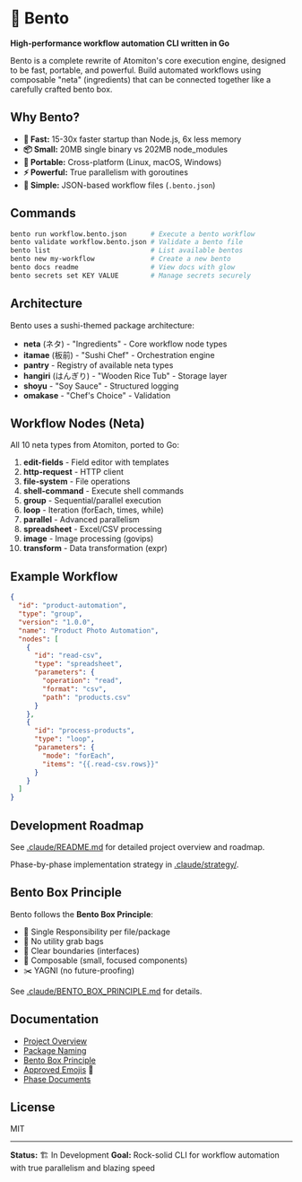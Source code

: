 # 🍱 Bento

**High-performance workflow automation CLI written in Go**

Bento is a complete rewrite of Atomiton's core execution engine, designed to be fast, portable, and powerful. Build automated workflows using composable "neta" (ingredients) that can be connected together like a carefully crafted bento box.

## Why Bento?

- **🚀 Fast:** 15-30x faster startup than Node.js, 6x less memory
- **📦 Small:** 20MB single binary vs 202MB node_modules
- **🎯 Portable:** Cross-platform (Linux, macOS, Windows)
- **⚡ Powerful:** True parallelism with goroutines
- **🎨 Simple:** JSON-based workflow files (`.bento.json`)

## Commands

```bash
bento run workflow.bento.json      # Execute a bento workflow
bento validate workflow.bento.json # Validate a bento file
bento list                         # List available bentos
bento new my-workflow              # Create a new bento
bento docs readme                  # View docs with glow
bento secrets set KEY VALUE        # Manage secrets securely
```

## Architecture

Bento uses a sushi-themed package architecture:

- **neta** (ネタ) - "Ingredients" - Core workflow node types
- **itamae** (板前) - "Sushi Chef" - Orchestration engine
- **pantry** - Registry of available neta types
- **hangiri** (はんぎり) - "Wooden Rice Tub" - Storage layer
- **shoyu** - "Soy Sauce" - Structured logging
- **omakase** - "Chef's Choice" - Validation

## Workflow Nodes (Neta)

All 10 neta types from Atomiton, ported to Go:

1. **edit-fields** - Field editor with templates
2. **http-request** - HTTP client
3. **file-system** - File operations
4. **shell-command** - Execute shell commands
5. **group** - Sequential/parallel execution
6. **loop** - Iteration (forEach, times, while)
7. **parallel** - Advanced parallelism
8. **spreadsheet** - Excel/CSV processing
9. **image** - Image processing (govips)
10. **transform** - Data transformation (expr)

## Example Workflow

```json
{
  "id": "product-automation",
  "type": "group",
  "version": "1.0.0",
  "name": "Product Photo Automation",
  "nodes": [
    {
      "id": "read-csv",
      "type": "spreadsheet",
      "parameters": {
        "operation": "read",
        "format": "csv",
        "path": "products.csv"
      }
    },
    {
      "id": "process-products",
      "type": "loop",
      "parameters": {
        "mode": "forEach",
        "items": "{{.read-csv.rows}}"
      }
    }
  ]
}
```

## Development Roadmap

See [.claude/README.md](./.claude/README.md) for detailed project overview and roadmap.

Phase-by-phase implementation strategy in [.claude/strategy/](./.claude/strategy/).

## Bento Box Principle

Bento follows the **Bento Box Principle**:

- 🍙 Single Responsibility per file/package
- 🚫 No utility grab bags
- 🔲 Clear boundaries (interfaces)
- 🧩 Composable (small, focused components)
- ✂️ YAGNI (no future-proofing)

See [.claude/BENTO_BOX_PRINCIPLE.md](./.claude/BENTO_BOX_PRINCIPLE.md) for details.

## Documentation

- [Project Overview](./.claude/README.md)
- [Package Naming](./.claude/PACKAGE_NAMING.md)
- [Bento Box Principle](./.claude/BENTO_BOX_PRINCIPLE.md)
- [Approved Emojis](./.claude/EMOJIS.md) 🍱
- [Phase Documents](./.claude/strategy/)

## License

MIT

---

**Status:** 🏗️ In Development
**Goal:** Rock-solid CLI for workflow automation with true parallelism and blazing speed
